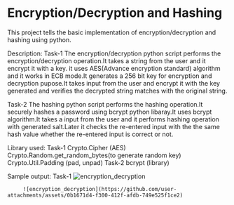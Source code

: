# Encryption/Decryption and Hashing
This project tells the basic implementation of encryption/decryption and hashing using python.

Description:
    Task-1
          The encryption/decryption python script performs the encryption/decryption operation.It takes a string from the user and it encrypt it with a key.
it uses AES(Advance encryption standard) algorithm and it works in ECB mode.It generates a 256 bit key for encryption and decryption pupose.It takes input from the user and encrypt it with the key generated and verifies the decrypted string matches with the original string.

  Task-2
        The hashing python script performs the hashing operation.It securely hashes a password using bcrypt python libaray.It uses bcrypt algorithm.It takes a input from the user and it performs hashing operation with generated salt.Later it checks the re-entered input with the the same hash value whether the re-entered input is correct or not.
        
Library used:
   Task-1
        Crypto.Cipher (AES)
        Crypto.Random.get_random_bytes(to generate random key)
        Crypto.Util.Padding (pad, unpad)
    Task-2
        bcrypt (library)

Sample output:
    Task-1
    ![encryption_decryption](https://github.com/user-attachments/assets/f71ee8da-1455-4e18-8b26-c520adb410cb)

        
         ![encryption_decryption](https://github.com/user-attachments/assets/0b1671d4-f300-412f-afdb-749e525f1ce2)

